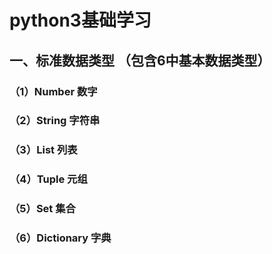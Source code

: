 # python3基础学习
## 一、标准数据类型 （包含6中基本数据类型）
### （1）Number 数字
### （2）String 字符串
### （3）List 列表
### （4）Tuple 元组
### （5）Set 集合
### （6）Dictionary 字典
